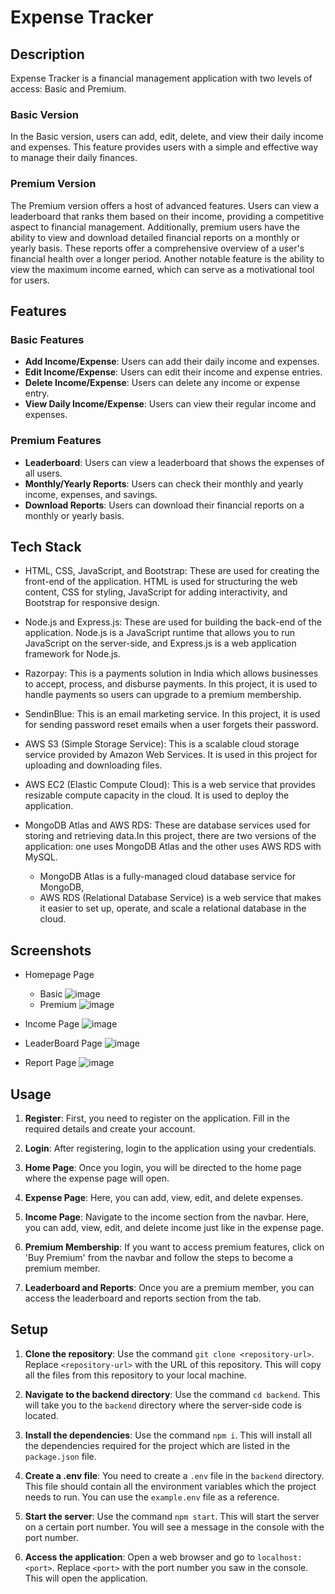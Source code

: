 # Expense Tracker

## Description

Expense Tracker is a financial management application with two levels of access: Basic and Premium.

### Basic Version
In the Basic version, users can add, edit, delete, and view their daily income and expenses. This feature provides users with a simple and effective way to manage their daily finances.

### Premium Version
The Premium version offers a host of advanced features. Users can view a leaderboard that ranks them based on their income, providing a competitive aspect to financial management. Additionally, premium users have the ability to view and download detailed financial reports on a monthly or yearly basis. These reports offer a comprehensive overview of a user's financial health over a longer period. Another notable feature is the ability to view the maximum income earned, which can serve as a motivational tool for users.

## Features

### Basic Features
- **Add Income/Expense**: Users can add their daily income and expenses.
- **Edit Income/Expense**: Users can edit their income and expense entries.
- **Delete Income/Expense**: Users can delete any income or expense entry.
- **View Daily Income/Expense**: Users can view their regular income and expenses.

### Premium Features
- **Leaderboard**: Users can view a leaderboard that shows the expenses of all users.
- **Monthly/Yearly Reports**: Users can check their monthly and yearly income, expenses, and savings.
- **Download Reports**: Users can download their financial reports on a monthly or yearly basis.

## Tech Stack

- HTML, CSS, JavaScript, and Bootstrap: These are used for creating the front-end of the application. HTML is used for structuring the web content, CSS for styling, JavaScript for adding interactivity, and Bootstrap for responsive design.

- Node.js and Express.js: These are used for building the back-end of the application. Node.js is a JavaScript runtime that allows you to run JavaScript on the server-side, and Express.js is a web application framework for Node.js.

- Razorpay: This is a payments solution in India which allows businesses to accept, process, and disburse payments. In this project, it is used to handle payments so users can upgrade to a premium membership.

- SendinBlue: This is an email marketing service. In this project, it is used for sending password reset emails when a user forgets their password.

- AWS S3 (Simple Storage Service): This is a scalable cloud storage service provided by Amazon Web Services. It is used in this project for uploading and downloading files.

- AWS EC2 (Elastic Compute Cloud): This is a web service that provides resizable compute capacity in the cloud. It is used to deploy the application.

- MongoDB Atlas and AWS RDS: These are database services used for storing and retrieving data.In this project, there are two versions of the application: one uses MongoDB Atlas and the other uses AWS RDS with MySQL.
    - MongoDB Atlas is a fully-managed cloud database service for MongoDB,
    - AWS RDS (Relational Database Service) is a web service that makes it easier to set up, operate, and scale a relational database in the cloud.

## Screenshots
- Homepage Page
    - Basic
      ![image](https://github.com/1-ankush-1/ExpenseTracker/assets/95346389/4e3b7f9f-c3c9-4ecd-a56f-9bfec2624554)
    - Premium
      ![image](https://github.com/1-ankush-1/ExpenseTracker/assets/95346389/c3135fb5-95d1-42bf-af27-5f70cd3f3ff7)
- Income Page
  ![image](https://github.com/1-ankush-1/ExpenseTracker/assets/95346389/48cb61f8-5ac5-4412-aa55-c2af5d64410c)

- LeaderBoard Page
  ![image](https://github.com/1-ankush-1/ExpenseTracker/assets/95346389/518510bc-db1e-4bf5-b5f9-c035d7959c27)

- Report Page
  ![image](https://github.com/1-ankush-1/ExpenseTracker/assets/95346389/9bebad7e-d836-4704-aa72-f842f5be120c)
 
## Usage

1. **Register**: First, you need to register on the application. Fill in the required details and create your account.

2. **Login**: After registering, login to the application using your credentials.

3. **Home Page**: Once you login, you will be directed to the home page where the expense page will open.

4. **Expense Page**: Here, you can add, view, edit, and delete expenses.

5. **Income Page**: Navigate to the income section from the navbar. Here, you can add, view, edit, and delete income just like in the expense page.

6. **Premium Membership**: If you want to access premium features, click on 'Buy Premium' from the navbar and follow the steps to become a premium member.

7. **Leaderboard and Reports**: Once you are a premium member, you can access the leaderboard and reports section from the tab.


## Setup

1. **Clone the repository**: Use the command `git clone <repository-url>`. Replace `<repository-url>` with the URL of this repository. This will copy all the files from this repository to your local machine.

2. **Navigate to the backend directory**: Use the command `cd backend`. This will take you to the `backend` directory where the server-side code is located.

3. **Install the dependencies**: Use the command `npm i`. This will install all the dependencies required for the project which are listed in the `package.json` file.

4. **Create a .env file**: You need to create a `.env` file in the `backend` directory. This file should contain all the environment variables which the project needs to run. You can use the `example.env` file as a reference.

5. **Start the server**: Use the command `npm start`. This will start the server on a certain port number. You will see a message in the console with the port number.

6. **Access the application**: Open a web browser and go to `localhost:<port>`. Replace `<port>` with the port number you saw in the console. This will open the application.



